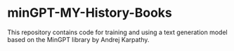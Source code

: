 # minGPT-MY-History-Books
This repository contains code for training and using a text generation model based on the MinGPT library by Andrej Karpathy. 
